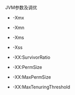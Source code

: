 JVM参数及调优

* -Xmx

* -Xmn

* -Xms

* -Xss

* -XX:SurvivorRatio

* -XX:PermSize

* -XX:MaxPermSize

* -XX:MaxTenuringThreshold



